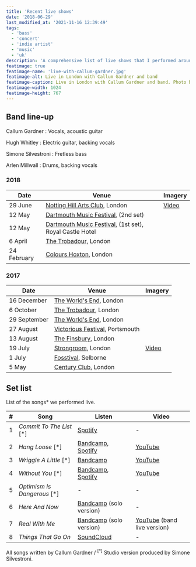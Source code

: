 ```yaml
---
title: 'Recent live shows'
date: '2018-06-29'
last_modified_at: '2021-11-16 12:39:49'
tags:
  - 'bass'
  - 'concert'
  - 'indie artist'
  - 'music'
  - 'uk'
description: 'A comprehensive list of live shows that I performed around England as a bass player, between 2017 and 2018, with Callum Gardner and his band.'
featimage: true
featimage-name: 'live-with-callum-gardner.jpg'
featimage-alt: Live in London with Callum Gardner and band
featimage-caption: Live in London with Callum Gardner and band. Photo by Silvia Maggi
featimage-width: 1024
featimage-height: 767
---
```

## Band line-up

Callum Gardner
: Vocals, acoustic guitar

Hugh Whitley
: Electric guitar, backing vocals

Simone Silvestroni
: Fretless bass  

Arlen Millwall
: Drums, backing vocals

### 2018

| Date        | Venue                                                        | Imagery                               |
| ----------- | ------------------------------------------------------------ | ------------------------------------- |
| 29 June     | [Notting Hill Arts Club](https://nottinghillartsclub.com/), London | [Video](https://youtu.be/pXi5-hiRKuM) |
| 12 May      | [Dartmouth Music Festival](https://www.dartmusicfestival.co.uk/), (2nd set) |                                       |
| 12 May      | [Dartmouth Music Festival](https://www.dartmusicfestival.co.uk/), (1st set), Royal Castle Hotel |                                       |
| 6 April     | [The Trobadour](https://www.troubadourlondon.com/), London   |                                       |
| 24 February | [Colours Hoxton](https://colourshoxton.com/), London         |                                       |

### 2017

| Date         | Venue                                                        | Imagery                               |
| ------------ | ------------------------------------------------------------ | ------------------------------------- |
| 16 December  | [The World's End](https://www.theworldsend.co.uk/), London   |                                       |
| 6 October    | [The Trobadour](https://www.troubadourlondon.com/), London   |                                       |
| 29 September | [The World's End](https://www.theworldsend.co.uk/), London   |                                       |
| 27 August    | [Victorious Festival](https://www.victoriousfestival.co.uk/), Portsmouth |                                       |
| 13 August    | [The Finsbury](http://www.thefinsbury.co.uk/), London        |                                       |
| 19 July      | [Strongroom](https://www.strongroombar.com/), London         | [Video](https://youtu.be/VqOZbBRU-H8) |
| 1 July       | [Fosstival](http://www.fosstival.co.uk/), Selborne           |                                       |
| 5 May        | [Century Club](https://centuryclub.co.uk/), London           |                                       |

## Set list

List of the songs* we performed live.

| #    | Song                        | Listen                                                       | Video                                                       |
| ---- | --------------------------- | ------------------------------------------------------------ | ----------------------------------------------------------- |
| 1    | *Commit To The List* [*]    | [Spotify](https://open.spotify.com/track/4e2PTyfPfvw9WunM9nG0nT) | -                                                           |
| 2    | *Hang Loose* [*]            | [Bandcamp](https://callumgardner.bandcamp.com/track/hang-loose), [Spotify](https://open.spotify.com/track/4fjsetRyxT355DTvrmYNqm) | [YouTube](https://youtu.be/OeDQvTX9jiA)                     |
| 3    | *Wriggle A Little* [*]      | [Bandcamp](https://callumgardner.bandcamp.com/track/wriggle-a-little) | [YouTube](https://youtu.be/DFX53PxJk5c)                     |
| 4    | *Without You* [*]           | [Bandcamp](https://callumgardner.bandcamp.com/track/without-you), [Spotify](https://open.spotify.com/track/77TvW6kCTo3NlFlPsDWBMx) | [YouTube](https://youtu.be/YBhoeAqk2no)                     |
| 5    | *Optimism Is Dangerous* [*] | -                                                            | -                                                           |
| 6    | *Here And Now*              | [Bandcamp](https://callumgardner.bandcamp.com/track/here-now) (solo version) | -                                                           |
| 7    | *Real With Me*              | [Bandcamp](https://callumgardner.bandcamp.com/track/real-with-me) (solo version) | [YouTube](https://youtu.be/pXi5-hiRKuM) (band live version) |
| 8    | *Things That Go On*         | [SoundCloud](https://soundcloud.com/callum_gardner/things-that-go-on-callum-gardner?si=5048f2d1df6048d98c8679661d630b18) | -                                                           |

All songs written by Callum Gardner / <sup>[*]</sup> Studio version produced by Simone Silvestroni.